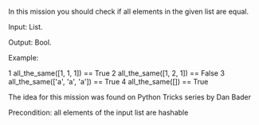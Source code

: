 In this mission you should check if all elements in the given list are equal.

Input: List.

Output: Bool.

Example:

1 all_the_same([1, 1, 1]) == True
2 all_the_same([1, 2, 1]) == False
3 all_the_same(['a', 'a', 'a']) == True
4 all_the_same([]) == True

The idea for this mission was found on Python Tricks series by Dan Bader

Precondition: all elements of the input list are hashable